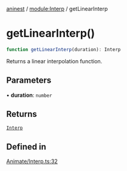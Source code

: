 [aninest](../../index.md) / [module:Interp](../index.md) / getLinearInterp

# getLinearInterp()

```ts
function getLinearInterp(duration): Interp
```

Returns a linear interpolation function.

## Parameters

• **duration**: `number`

## Returns

[`Interp`](../type-aliases/Interp.md)

## Defined in

[Animate/Interp.ts:32](https://github.com/zphrs/aninest/tree//core/src/Animate/Interp.ts#L32)
